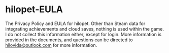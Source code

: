 # hilopet-EULA
The Privacy Policy and EULA for hilopet. Other than Steam data for integrating achievements and cloud saves, nothing is used within the game. I do not collect this information either, except for login. More information is provided in the documents, and questions can be directed to hilovids@outlook.com for more information.
